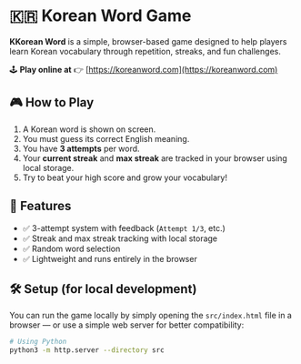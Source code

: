 # 🇰🇷 Korean Word Game

**KKorean Word** is a simple, browser-based game designed to help players learn Korean vocabulary through repetition, streaks, and fun challenges.

🕹️ **Play online at** 👉 [https://koreanword.com](https://koreanword.com)

## 🎮 How to Play

1. A Korean word is shown on screen.
2. You must guess its correct English meaning.
3. You have **3 attempts** per word.
4. Your **current streak** and **max streak** are tracked in your browser using local storage.
5. Try to beat your high score and grow your vocabulary!

## 🧠 Features

- ✅ 3-attempt system with feedback (`Attempt 1/3`, etc.)
- ✅ Streak and max streak tracking with local storage
- ✅ Random word selection
- ✅ Lightweight and runs entirely in the browser

## 🛠️ Setup (for local development)

You can run the game locally by simply opening the `src/index.html` file in a browser — or use a simple web server for better compatibility:

```bash
# Using Python
python3 -m http.server --directory src
```
